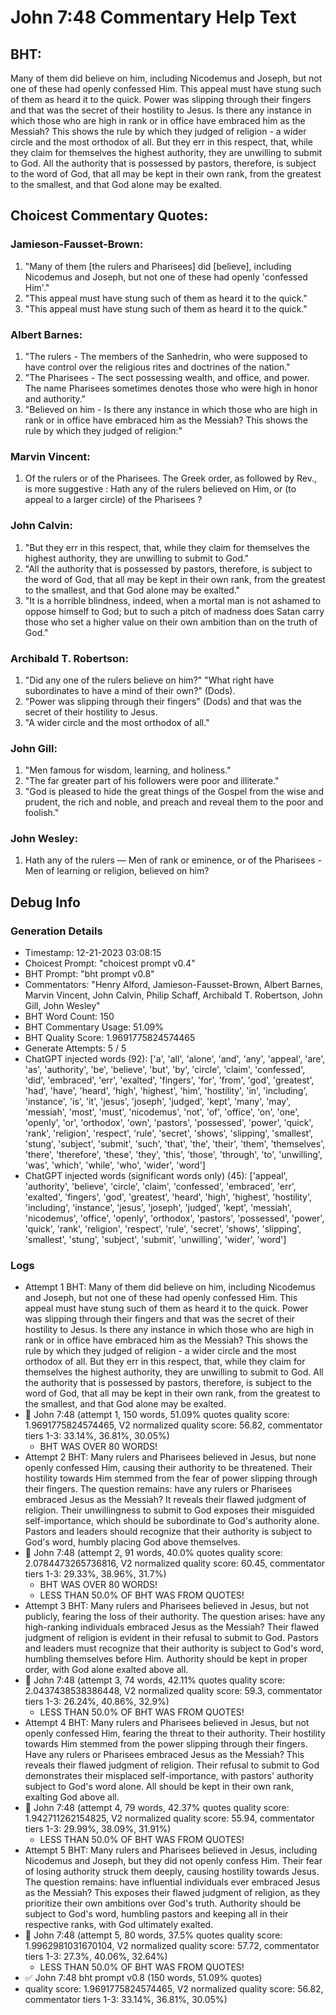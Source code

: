 # John 7:48 Commentary Help Text

## BHT:
Many of them did believe on him, including Nicodemus and Joseph, but not one of these had openly confessed Him. This appeal must have stung such of them as heard it to the quick. Power was slipping through their fingers and that was the secret of their hostility to Jesus. Is there any instance in which those who are high in rank or in office have embraced him as the Messiah? This shows the rule by which they judged of religion - a wider circle and the most orthodox of all. But they err in this respect, that, while they claim for themselves the highest authority, they are unwilling to submit to God. All the authority that is possessed by pastors, therefore, is subject to the word of God, that all may be kept in their own rank, from the greatest to the smallest, and that God alone may be exalted.

## Choicest Commentary Quotes:
### Jamieson-Fausset-Brown:
1. "Many of them [the rulers and Pharisees] did [believe], including Nicodemus and Joseph, but not one of these had openly 'confessed Him'." 
2. "This appeal must have stung such of them as heard it to the quick."
3. "This appeal must have stung such of them as heard it to the quick."

### Albert Barnes:
1. "The rulers - The members of the Sanhedrin, who were supposed to have control over the religious rites and doctrines of the nation." 
2. "The Pharisees - The sect possessing wealth, and office, and power. The name Pharisees sometimes denotes those who were high in honor and authority."
3. "Believed on him - Is there any instance in which those who are high in rank or in office have embraced him as the Messiah? This shows the rule by which they judged of religion:"

### Marvin Vincent:
1. Of the rulers or of the Pharisees. The Greek order, as followed by Rev., is more suggestive : Hath any of the rulers believed on Him, or (to appeal to a larger circle) of the Pharisees ?


### John Calvin:
1. "But they err in this respect, that, while they claim for themselves the highest authority, they are unwilling to submit to God."
2. "All the authority that is possessed by pastors, therefore, is subject to the word of God, that all may be kept in their own rank, from the greatest to the smallest, and that God alone may be exalted."
3. "It is a horrible blindness, indeed, when a mortal man is not ashamed to oppose himself to God; but to such a pitch of madness does Satan carry those who set a higher value on their own ambition than on the truth of God."

### Archibald T. Robertson:
1. "Did any one of the rulers believe on him?" "What right have subordinates to have a mind of their own?" (Dods).
2. "Power was slipping through their fingers" (Dods) and that was the secret of their hostility to Jesus.
3. "A wider circle and the most orthodox of all."

### John Gill:
1. "Men famous for wisdom, learning, and holiness."
2. "The far greater part of his followers were poor and illiterate."
3. "God is pleased to hide the great things of the Gospel from the wise and prudent, the rich and noble, and preach and reveal them to the poor and foolish."

### John Wesley:
1. Hath any of the rulers — Men of rank or eminence, or of the Pharisees - Men of learning or religion, believed on him?



## Debug Info
### Generation Details
- Timestamp: 12-21-2023 03:08:15
- Choicest Prompt: "choicest prompt v0.4"
- BHT Prompt: "bht prompt v0.8"
- Commentators: "Henry Alford, Jamieson-Fausset-Brown, Albert Barnes, Marvin Vincent, John Calvin, Philip Schaff, Archibald T. Robertson, John Gill, John Wesley"
- BHT Word Count: 150
- BHT Commentary Usage: 51.09%
- BHT Quality Score: 1.9691775824574465
- Generate Attempts: 5 / 5
- ChatGPT injected words (92):
	['a', 'all', 'alone', 'and', 'any', 'appeal', 'are', 'as', 'authority', 'be', 'believe', 'but', 'by', 'circle', 'claim', 'confessed', 'did', 'embraced', 'err', 'exalted', 'fingers', 'for', 'from', 'god', 'greatest', 'had', 'have', 'heard', 'high', 'highest', 'him', 'hostility', 'in', 'including', 'instance', 'is', 'it', 'jesus', 'joseph', 'judged', 'kept', 'many', 'may', 'messiah', 'most', 'must', 'nicodemus', 'not', 'of', 'office', 'on', 'one', 'openly', 'or', 'orthodox', 'own', 'pastors', 'possessed', 'power', 'quick', 'rank', 'religion', 'respect', 'rule', 'secret', 'shows', 'slipping', 'smallest', 'stung', 'subject', 'submit', 'such', 'that', 'the', 'their', 'them', 'themselves', 'there', 'therefore', 'these', 'they', 'this', 'those', 'through', 'to', 'unwilling', 'was', 'which', 'while', 'who', 'wider', 'word']
- ChatGPT injected words (significant words only) (45):
	['appeal', 'authority', 'believe', 'circle', 'claim', 'confessed', 'embraced', 'err', 'exalted', 'fingers', 'god', 'greatest', 'heard', 'high', 'highest', 'hostility', 'including', 'instance', 'jesus', 'joseph', 'judged', 'kept', 'messiah', 'nicodemus', 'office', 'openly', 'orthodox', 'pastors', 'possessed', 'power', 'quick', 'rank', 'religion', 'respect', 'rule', 'secret', 'shows', 'slipping', 'smallest', 'stung', 'subject', 'submit', 'unwilling', 'wider', 'word']

### Logs
- Attempt 1 BHT: Many of them did believe on him, including Nicodemus and Joseph, but not one of these had openly confessed Him. This appeal must have stung such of them as heard it to the quick. Power was slipping through their fingers and that was the secret of their hostility to Jesus. Is there any instance in which those who are high in rank or in office have embraced him as the Messiah? This shows the rule by which they judged of religion - a wider circle and the most orthodox of all. But they err in this respect, that, while they claim for themselves the highest authority, they are unwilling to submit to God. All the authority that is possessed by pastors, therefore, is subject to the word of God, that all may be kept in their own rank, from the greatest to the smallest, and that God alone may be exalted.
- 🔄 John 7:48 (attempt 1, 150 words, 51.09% quotes quality score: 1.9691775824574465, V2 normalized quality score: 56.82, commentator tiers 1-3: 33.14%, 36.81%, 30.05%) 
	- BHT WAS OVER 80 WORDS!
- Attempt 2 BHT: Many rulers and Pharisees believed in Jesus, but none openly confessed Him, causing their authority to be threatened. Their hostility towards Him stemmed from the fear of power slipping through their fingers. The question remains: have any rulers or Pharisees embraced Jesus as the Messiah? It reveals their flawed judgment of religion. Their unwillingness to submit to God exposes their misguided self-importance, which should be subordinate to God's authority alone. Pastors and leaders should recognize that their authority is subject to God's word, humbly placing God above themselves.
- 🔄 John 7:48 (attempt 2, 91 words, 40.0% quotes quality score: 2.0784473265736816, V2 normalized quality score: 60.45, commentator tiers 1-3: 29.33%, 38.96%, 31.7%) 
	- BHT WAS OVER 80 WORDS! 
	- LESS THAN 50.0% OF BHT WAS FROM QUOTES!
- Attempt 3 BHT: Many rulers and Pharisees believed in Jesus, but not publicly, fearing the loss of their authority. The question arises: have any high-ranking individuals embraced Jesus as the Messiah? Their flawed judgment of religion is evident in their refusal to submit to God. Pastors and leaders must recognize that their authority is subject to God's word, humbling themselves before Him. Authority should be kept in proper order, with God alone exalted above all.
- 🔄 John 7:48 (attempt 3, 74 words, 42.11% quotes quality score: 2.0437438538386448, V2 normalized quality score: 59.3, commentator tiers 1-3: 26.24%, 40.86%, 32.9%) 
	- LESS THAN 50.0% OF BHT WAS FROM QUOTES!
- Attempt 4 BHT: Many rulers and Pharisees believed in Jesus, but not openly confessed Him, fearing the threat to their authority. Their hostility towards Him stemmed from the power slipping through their fingers. Have any rulers or Pharisees embraced Jesus as the Messiah? This reveals their flawed judgment of religion. Their refusal to submit to God demonstrates their misplaced self-importance, with pastors' authority subject to God's word alone. All should be kept in their own rank, exalting God above all.
- 🔄 John 7:48 (attempt 4, 79 words, 42.37% quotes quality score: 1.942711262154825, V2 normalized quality score: 55.94, commentator tiers 1-3: 29.99%, 38.09%, 31.91%) 
	- LESS THAN 50.0% OF BHT WAS FROM QUOTES!
- Attempt 5 BHT: Many rulers and Pharisees believed in Jesus, including Nicodemus and Joseph, but they did not openly confess Him. Their fear of losing authority struck them deeply, causing hostility towards Jesus. The question remains: have influential individuals ever embraced Jesus as the Messiah? This exposes their flawed judgment of religion, as they prioritize their own ambitions over God's truth. Authority should be subject to God's word, humbling pastors and keeping all in their respective ranks, with God ultimately exalted.
- 🔄 John 7:48 (attempt 5, 80 words, 37.5% quotes quality score: 1.9962981031670104, V2 normalized quality score: 57.72, commentator tiers 1-3: 27.3%, 40.06%, 32.64%) 
	- LESS THAN 50.0% OF BHT WAS FROM QUOTES!
- ✅ John 7:48 bht prompt v0.8 (150 words, 51.09% quotes)
- quality score: 1.9691775824574465, V2 normalized quality score: 56.82, commentator tiers 1-3: 33.14%, 36.81%, 30.05%)